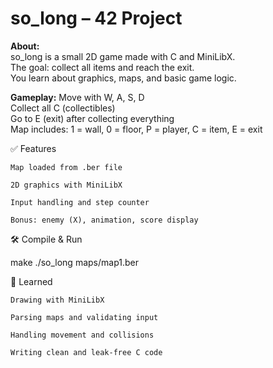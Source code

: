 # so_long – 42 Project
**About:**<br/>
so_long is a small 2D game made with C and MiniLibX.<br/>
The goal: collect all items and reach the exit.<br/>
You learn about graphics, maps, and basic game logic.<br/>

**Gameplay:**
Move with W, A, S, D<br/>
Collect all C (collectibles)<br/>
Go to E (exit) after collecting everything<br/>
Map includes: 1 = wall, 0 = floor, P = player, C = item, E = exit<br/>

✅ Features

    Map loaded from .ber file

    2D graphics with MiniLibX

    Input handling and step counter

    Bonus: enemy (X), animation, score display

🛠️ Compile & Run

make
./so_long maps/map1.ber

🧠 Learned

    Drawing with MiniLibX

    Parsing maps and validating input

    Handling movement and collisions

    Writing clean and leak-free C code
